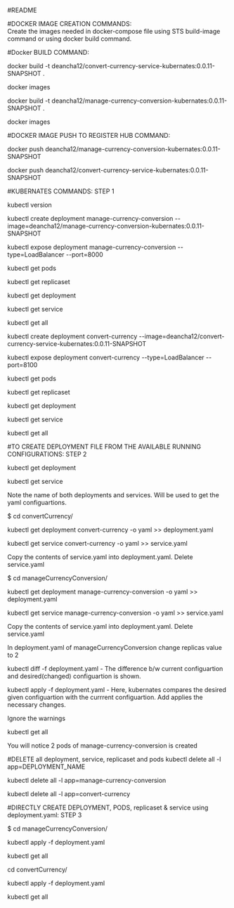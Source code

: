 #README

#DOCKER IMAGE CREATION COMMANDS:  
Create the images needed in docker-compose file using STS build-image command or using docker build command.

#Docker BUILD COMMAND:

docker build -t deancha12/convert-currency-service-kubernates:0.0.11-SNAPSHOT .

docker images

docker build -t deancha12/manage-currency-conversion-kubernates:0.0.11-SNAPSHOT .

docker images

#DOCKER IMAGE PUSH TO REGISTER HUB COMMAND:

docker push deancha12/manage-currency-conversion-kubernates:0.0.11-SNAPSHOT

docker push deancha12/convert-currency-service-kubernates:0.0.11-SNAPSHOT

#KUBERNATES COMMANDS: STEP 1

kubectl version

kubectl create deployment manage-currency-conversion --image=deancha12/manage-currency-conversion-kubernates:0.0.11-SNAPSHOT

kubectl expose deployment manage-currency-conversion --type=LoadBalancer --port=8000

kubectl get pods

kubectl get replicaset

kubectl get deployment

kubectl get service

kubectl get all

kubectl create deployment convert-currency --image=deancha12/convert-currency-service-kubernates:0.0.11-SNAPSHOT

kubectl expose deployment convert-currency --type=LoadBalancer --port=8100

kubectl get pods

kubectl get replicaset

kubectl get deployment

kubectl get service

kubectl get all


#TO CREATE DEPLOYMENT FILE FROM THE AVAILABLE RUNNING CONFIGURATIONS: STEP 2

kubectl get deployment

kubectl get service

Note the name of both deployments and services. Will be used to get the yaml configuartions.

$ cd convertCurrency/

kubectl get deployment convert-currency -o yaml >> deployment.yaml

kubectl get service convert-currency -o yaml >> service.yaml

Copy the contents of service.yaml into deployment.yaml. Delete service.yaml

$ cd manageCurrencyConversion/

kubectl get deployment manage-currency-conversion -o yaml >> deployment.yaml

kubectl get service manage-currency-conversion -o yaml >> service.yaml

Copy the contents of service.yaml into deployment.yaml. Delete service.yaml

In deployment.yaml of manageCurrencyConversion change replicas value to 2

kubectl diff -f deployment.yaml - The difference b/w current configuartion and desired(changed) configuartion is shown.

kubectl apply -f deployment.yaml  - Here, kubernates compares the desired given configuartion with the currrent configuartion. 
									Add applies the necessary changes.

Ignore the warnings

kubectl get all

You will notice 2 pods of manage-currency-conversion is created


#DELETE all deployment, service, replicaset and pods
kubectl delete all -l app=DEPLOYMENT_NAME

kubectl delete all -l app=manage-currency-conversion

kubectl delete all -l app=convert-currency


#DIRECTLY CREATE DEPLOYMENT, PODS, replicaset & service using deployment.yaml: STEP 3

$ cd manageCurrencyConversion/

kubectl apply -f deployment.yaml

kubectl get all

cd convertCurrency/

kubectl apply -f deployment.yaml

kubectl get all
